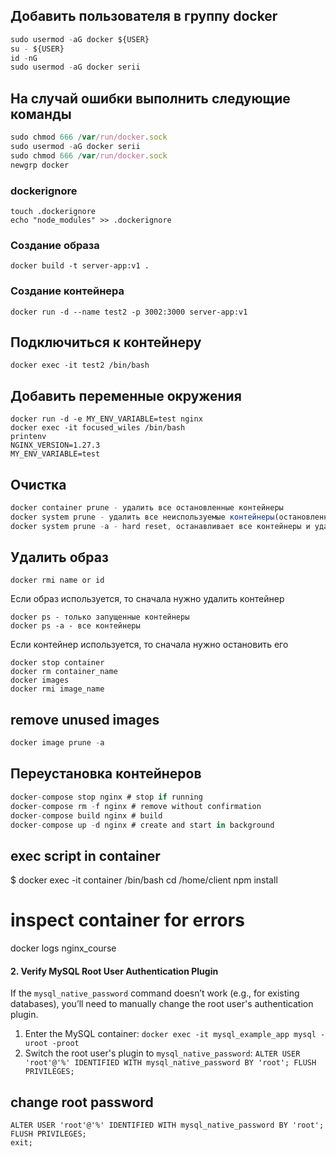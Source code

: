 ## Добавить пользователя в группу docker

```javascript
sudo usermod -aG docker ${USER}
su - ${USER}
id -nG
sudo usermod -aG docker serii
```

## На случай ошибки выполнить следующие команды

```javascript
sudo chmod 666 /var/run/docker.sock
sudo usermod -aG docker serii
sudo chmod 666 /var/run/docker.sock
newgrp docker
```

### dockerignore
```
touch .dockerignore
echo "node_modules" >> .dockerignore
```

### Создание образа

```
docker build -t server-app:v1 .
```

### Создание контейнера

```
docker run -d --name test2 -p 3002:3000 server-app:v1
```

## Подключиться к контейнеру
```
docker exec -it test2 /bin/bash
```

## Добавить переменные окружения

```
docker run -d -e MY_ENV_VARIABLE=test nginx
docker exec -it focused_wiles /bin/bash
printenv
NGINX_VERSION=1.27.3
MY_ENV_VARIABLE=test

```

## Очистка

```javascript
docker container prune - удалить все остановленные контейнеры
docker system prune - удалить все неиспользуемые контейнеры(остановленные), сети, образы и тома
docker system prune -a - hard reset, останавливает все контейнеры и удаляет все образы
```

## Удалить образ

```
docker rmi name or id
```

Если образ используется, то сначала нужно удалить контейнер

```
docker ps - только запущенные контейнеры
docker ps -a - все контейнеры
```

Если контейнер используется, то сначала нужно остановить его

```
docker stop container
docker rm container_name
docker images
docker rmi image_name
```

## remove unused images

```javascript
docker image prune -a
```

## Переустановка контейнеров

```javascript
docker-compose stop nginx # stop if running
docker-compose rm -f nginx # remove without confirmation
docker-compose build nginx # build
docker-compose up -d nginx # create and start in background
```

## exec script in container

$ docker exec -it container /bin/bash
cd /home/client
npm install

# inspect container for errors

docker logs nginx_course

#### 2\. **Verify MySQL Root User Authentication Plugin**

If the `mysql_native_password` command doesn’t work (e.g., for existing databases), you’ll need to manually change the root user's authentication plugin.

1. Enter the MySQL container:
   `docker exec -it mysql_example_app mysql -uroot -proot`
2. Switch the root user's plugin to `mysql_native_password`:
   `ALTER USER 'root'@'%' IDENTIFIED WITH mysql_native_password BY 'root'; FLUSH PRIVILEGES;`

## change root password

```
ALTER USER 'root'@'%' IDENTIFIED WITH mysql_native_password BY 'root';
FLUSH PRIVILEGES;
exit;
```
